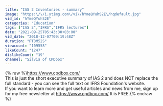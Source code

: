 ```yaml
---
title: "IAS 2 Inventories - summary"
image: "https:\/\/i.ytimg.com\/vi\/hYmeQYuhS2E\/hqdefault.jpg"
vid_id: "hYmeQYuhS2E"
categories: "Education"
tags: ["IAS 2","IFRS","IFRS lectures"]
date: "2021-09-25T05:43:30+03:00"
vid_date: "2018-12-07T09:19:48Z"
duration: "PT8M52S"
viewcount: "109558"
likeCount: "1247"
dislikeCount: "19"
channel: "Silvia of CPDbox"
---
```

{% raw %}<a rel="nofollow" target="blank" href="https://www.cpdbox.com/">https://www.cpdbox.com/</a><br />This is just the short executive summary of IAS 2 and does NOT replace the full standard - you can see the full text on IFRS Foundation's website.<br />If you want to learn more and get useful articles and news from me, sign up for my free newsletter at <a rel="nofollow" target="blank" href="https://www.cpdbox.com/">https://www.cpdbox.com/</a> It is FREE.{% endraw %}
